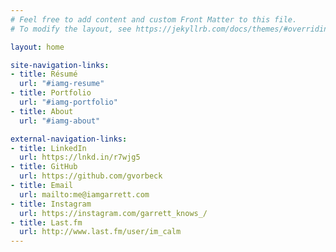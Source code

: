 ```yaml
---
# Feel free to add content and custom Front Matter to this file.
# To modify the layout, see https://jekyllrb.com/docs/themes/#overriding-theme-defaults

layout: home

site-navigation-links:
- title: Résumé
  url: "#iamg-resume"
- title: Portfolio
  url: "#iamg-portfolio"
- title: About
  url: "#iamg-about"

external-navigation-links:
- title: LinkedIn
  url: https://lnkd.in/r7wjg5
- title: GitHub
  url: https://github.com/gvorbeck
- title: Email
  url: mailto:me@iamgarrett.com
- title: Instagram
  url: https://instagram.com/garrett_knows_/
- title: Last.fm
  url: http://www.last.fm/user/im_calm
---
```

